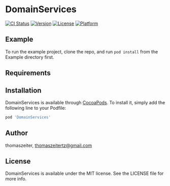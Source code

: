 # DomainServices

[![CI Status](https://img.shields.io/travis/thomaszeiter/DomainServices.svg?style=flat)](https://travis-ci.org/thomaszeiter/DomainServices)
[![Version](https://img.shields.io/cocoapods/v/DomainServices.svg?style=flat)](https://cocoapods.org/pods/DomainServices)
[![License](https://img.shields.io/cocoapods/l/DomainServices.svg?style=flat)](https://cocoapods.org/pods/DomainServices)
[![Platform](https://img.shields.io/cocoapods/p/DomainServices.svg?style=flat)](https://cocoapods.org/pods/DomainServices)

## Example

To run the example project, clone the repo, and run `pod install` from the Example directory first.

## Requirements

## Installation

DomainServices is available through [CocoaPods](https://cocoapods.org). To install
it, simply add the following line to your Podfile:

```ruby
pod 'DomainServices'
```

## Author

thomaszeiter, thomaszeitertz@gmail.com

## License

DomainServices is available under the MIT license. See the LICENSE file for more info.
